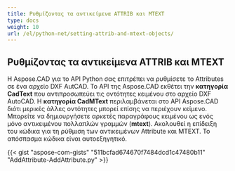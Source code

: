 ```yaml
---
title: Ρυθμίζοντας τα αντικείμενα ATTRIB και MTEXT
type: docs
weight: 10
url: /el/python-net/setting-attrib-and-mtext-objects/
---
```


## **Ρυθμίζοντας τα αντικείμενα ATTRIB και MTEXT**
Η Aspose.CAD για το API Python σας επιτρέπει να ρυθμίσετε το Attributes σε ένα αρχείο DXF AutCAD. Το API της Aspose.CAD εκθέτει την **κατηγορία CadText** που αντιπροσωπεύει τις οντότητες κειμένου στο αρχείο DXF AutoCAD. Η **κατηγορία CadMText** περιλαμβάνεται στο API Aspose.CAD διότι μερικές άλλες οντότητες μπορεί επίσης να περιέχουν κείμενο. Μπορείτε να δημιουργήσετε αρκετές παραγράφους κειμένου ως ενός μόνο αντικειμένου πολλαπλών γραμμών (**mtext**). Ακολουθεί η επίδειξη του κώδικα για τη ρύθμιση των αντικειμένων Attribute και MTEXT. Το απόσπασμα κώδικα είναι αυτοεξηγητικό.

{{< gist "aspose-com-gists" "511bcfad674670f7484dcd1c47480b11" "AddAttribute-AddAttribute.py" >}}
